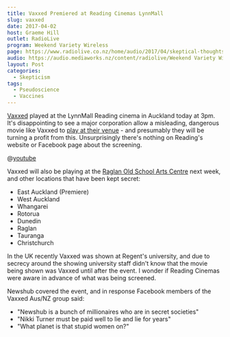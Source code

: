 ```yaml
---
title: Vaxxed Premiered at Reading Cinemas LynnMall
slug: vaxxed
date: 2017-04-02
host: Graeme Hill
outlet: RadioLive
program: Weekend Variety Wireless
page: https://www.radiolive.co.nz/home/audio/2017/04/skeptical-thoughts-with-mark-honeychurch-02-04-2017.html
audio: https://audio.mediaworks.nz/content/radiolive/Weekend Variety Wireless/April 2017/02_04_17_Skeptical.mp3
layout: Post
categories:
  - Skepticism
tags:
  - Pseudoscience
  - Vaccines
---
```


[Vaxxed](http://www.stuff.co.nz/national/health/91093182/If-you-watch-Vaxxed-know-you-re-buying-into-the-manipulation-of-a-disgraced-fraud) played at the LynnMall Reading cinema in Auckland today at 3pm. It's disappointing to see a major corporation allow a misleading, dangerous movie like Vaxxed to [play at their venue](https://www.newsroom.co.nz/2017/03/26/16819/vaxxed-in-nz) - and presumably they will be turning a profit from this. Unsurprisingly there's nothing on Reading's website or Facebook page about the screening.

<!-- more -->

@[youtube](https://youtu.be/1iOBZA5BWe4?t=10s)

Vaxxed will also be playing at the [Raglan Old School Arts Centre](https://raglanartscentre.co.nz/my-calendar/?mc_id=2800) next week, and other locations that have been kept secret:

- East Auckland (Premiere)
- West Auckland
- Whangarei
- Rotorua
- Dunedin
- Raglan
- Tauranga
- Christchurch

In the UK recently Vaxxed was shown at Regent's university, and due to secrecy around the showing university staff didn't know that the movie being shown was Vaxxed until after the event. I wonder if Reading Cinemas were aware in advance of what was being screened.

Newshub covered the event, and in response Facebook members of the Vaxxed Aus/NZ group said:

- "Newshub is a bunch of millionaires who are in secret societies"
- "Nikki Turner must be paid well to lie and lie for years"
- "What planet is that stupid women on?"
